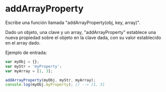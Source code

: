 # addArrayProperty


Escribe una función llamada "addArrayProperty(obj, key, array)".

Dado un objeto, una clave y un array, "addArrayProperty" establece una nueva propiedad  sobre el objeto en la clave dada, con su valor establecido en el array dado.


Ejemplo de entrada:

```js
var myObj = {};
var myStr = 'myProperty';
var myArray = [1, 3];

addArrayProperty(myObj, myStr, myArray);
console.log(myObj.myProperty); // --> [1, 3]
```
